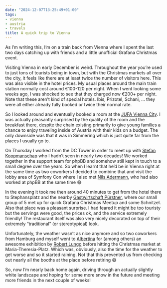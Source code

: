 ```yaml
---
date: "2024-12-07T13:25:49+01:00"
tags:
- vienna
- austria
- travels
title: A quick trip to Vienna
---
```


As I’m writing this, I’m on a train back from Vienna where I spent the last two days catching up with friends and a little unofficial Grafana Christmas event. 

Visiting Vienna in early December is weird. Throughout the year you’re used to just tons of tourists being in town, but with the Christmas markets all over the city, it feels like there are at least twice the number of visitors here. This was also visible in the hotel prices. My usual places around the main train station normally cost around €100-120 per night. When I went looking some weeks ago, I was shocked to see that they charged now €200+ per night. Note that these aren’t kind of special hotels. Ibis, Prizotel, Schani, … they were all either already fully booked or twice their normal rate.

So I looked around and eventually booked a room at the [JUFA Vienna City](https://www.jufahotels.com/hotel/wien/). I was actually pleasantly surprised by the quality of the room and the breakfast there, despite the chain existing primarily to give young families a chance to enjoy traveling inside of Austria with their kids on a budget. The only downside was that it was in Simmering which is just quite far from the places I usually go to.

On Thursday I worked from the DC Tower in order to meet up with [Stefan Koopmanschap]([https://stefankoopmanschap.com](https://stefankoopmanschap.com/)) who I hadn’t seen in nearly two decades! We worked together in the support team for phpBB and somehow still kept in touch to a small degree over the years. So when I learnt that he’d be in Vienna right at the same time as two coworkers I decided to combine that and visit the lobby area of Symfony Con where I also met [Nils Adermann](https://naderman.de), who had also worked at phpBB at the same time 😅

In the evening it took me then around 40 minutes to get from the hotel there to Stephansplatz and the nearby [Gastwirtschaft Pürstner]([https://www.puerstner.com](https://www.puerstner.com/)), where our small group of 5 met up for quick Grafana Christmas Meetup and some Schnitzel. Also that place was a pleasant surprise. I had feared it might be too touristy but the servings were good, the prices ok, and the service extremely friendly! The restaurant itself was also very nicely decorated on top of their extremely “traditional” (or stereotypical) look.

Unfortunately, the weather wasn’t as nice anymore and so two coworkers from Hamburg and myself went to [Albertina](https://www.albertina.at/en/) for (among others) an awesome exhibition by [Robert Lungo](https://en.wikipedia.org/wiki/Robert_Longo) before hitting the Christmas market at Maria-Theresia-Platz. Which was, obviously, also the time for the weather to get worse and so it started raining. Not that this prevented us from checking out nearly all the booths at the place before retiring 😅

So, now I’m nearly back home again, driving through an actually slightly white landscape and hoping for some more snow in the future and meeting more friends in the next couple of weeks!